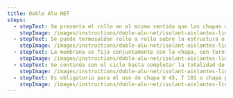 ```yaml
---
title: Doble Alu NET
steps:
  - stepText: Se presenta el rollo en el mismo sentido que las chapas de la cubierta. Se coloca el segundo rollo paralelo al primero superponiendo los solapes para hacer la unión por termosoldado.
    stepImage: /images/instructions/doble-alu-net/isolant-aislantes-linea-galpones-y-tinglados-doble-alu-net-paso-a-paso-colocacion-1.jpeg
  - stepText: Se puede termosoldar rollo a rollo sobre la estructura o unir varios rollos en el piso y luego colocarlos, ahorrando tiempo de instalación.
    stepImage: /images/instructions/doble-alu-net/isolant-aislantes-linea-galpones-y-tinglados-doble-alu-net-paso-a-paso-colocacion-2.jpeg
  - stepText: La membrana se fija conjuntamente con la chapa, con tornillos autoperforantes o ganchos. Gracias a la memoria elástica del material, la espuma se cierra en el punto de fijación, impidiendo el pasaje de agua o vapor.
    stepImage: /images/instructions/doble-alu-net/isolant-aislantes-linea-galpones-y-tinglados-doble-alu-net-paso-a-paso-colocacion-3.jpeg
  - stepText: Se continúa con el ciclo hasta completar la totalidad de la cubierta. También se puede aislar tabiques y paredes con la membrana.
    stepImage: /images/instructions/doble-alu-net/isolant-aislantes-linea-galpones-y-tinglados-doble-alu-net-paso-a-paso-colocacion-4.jpeg
  - stepText: Es obligatorio para el uso de chapa U 45, T 101 o chapa plana similar, en las Zonas Bioclimáticas I, II y III (Argentina) y países Sub -Tropicales y Tropicales, el uso de perfil rectangular de 25x50 mm o un listón de madera de 2” x 1” para garantizar la vida útil del material.
    stepImage: /images/instructions/doble-alu-net/isolant-aislantes-linea-galpones-y-tinglados-doble-alu-net-paso-a-paso-colocacion-5.jpg
---
```

